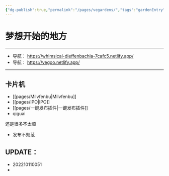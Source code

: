 ```yaml
---
{"dg-publish":true,"permalink":"/pages/vegardens/","tags":"gardenEntry","dgHomeLink":true,"dgPassFrontmatter":false}
---
```




# 梦想开始的地方
---
- 导航： https://whimsical-dieffenbachia-7cafc5.netlify.app/
- 导航： https://vegoo.netlify.app/
---

## 卡片机
 
- [[pages/Milvfenbu|Milvfenbu]]
- [[pages/IPO|IPO]]
- [[pages/一键发布插件|一键发布插件]]
- qiguai 

还是很多不太顺

- 发布不规范

UPDATE：
--- 
- 202210110051
- 